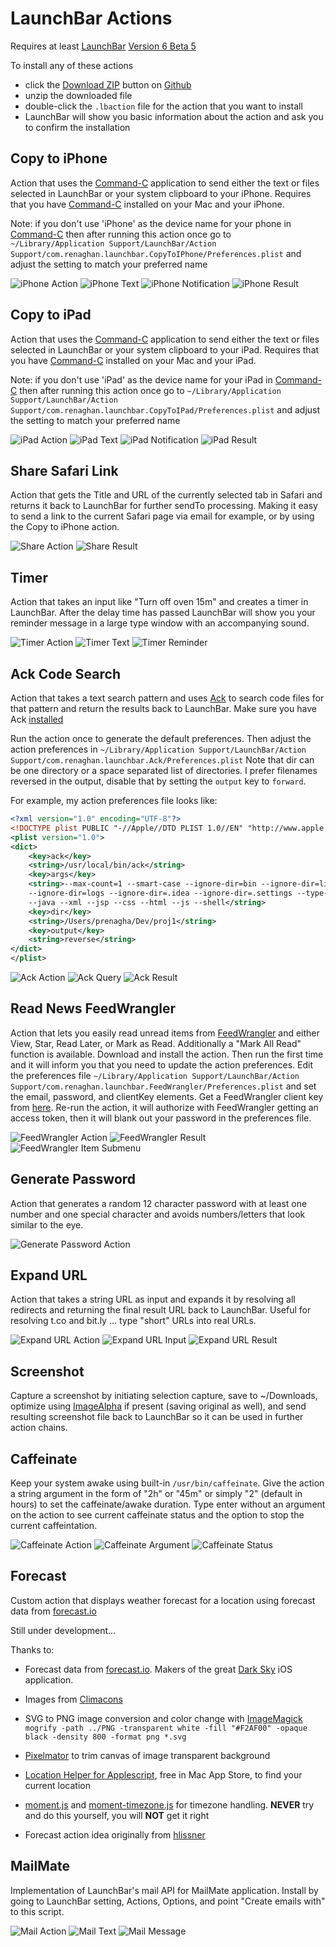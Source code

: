 # LaunchBar Actions

Requires at least [LaunchBar](http://www.obdev.at/products/launchbar/index.html) [Version 6 Beta 5](http://www.obdev.at/products/launchbar-beta/)

To install any of these actions
* click the [Download ZIP](https://github.com/prenagha/launchbar/archive/master.zip) button on [Github](https://github.com/prenagha/launchbar)
* unzip the downloaded file
* double-click the `.lbaction` file for the action that you want to install
* LaunchBar will show you basic information about the action and ask you to confirm the installation

## Copy to iPhone

Action that uses the [Command-C](http://danilo.to/command-c) application to send either the text or files selected in LaunchBar or your system clipboard to your iPhone. Requires that you have [Command-C](http://danilo.to/command-c) installed on your Mac and your iPhone.

Note: if you don't use 'iPhone' as the device name for your phone in [Command-C](http://danilo.to/command-c) then after running this action once go to `~/Library/Application Support/LaunchBar/Action Support/com.renaghan.launchbar.CopyToIPhone/Preferences.plist` and adjust the setting to match your preferred name

![iPhone Action](img/phone1.png)
![iPhone Text](img/phone2.png)
![iPhone Notification](img/phone3.png)
![iPhone Result](img/phone4.png)

## Copy to iPad

Action that uses the [Command-C](http://danilo.to/command-c) application to send either the text or files selected in LaunchBar or your system clipboard to your iPad. Requires that you have [Command-C](http://danilo.to/command-c) installed on your Mac and your iPad.

Note: if you don't use 'iPad' as the device name for your iPad in [Command-C](http://danilo.to/command-c) then after running this action once go to `~/Library/Application Support/LaunchBar/Action Support/com.renaghan.launchbar.CopyToIPad/Preferences.plist` and adjust the setting to match your preferred name

![iPad Action](img/ipad1.png)
![iPad Text](img/ipad2.png)
![iPad Notification](img/ipad3.png)
![iPad Result](img/ipad4.png)

## Share Safari Link

Action that gets the Title and URL of the currently selected tab in Safari and returns it back to LaunchBar for further sendTo processing. Making it easy to send a link to the current Safari page via email for example, or by using the Copy to iPhone action.

![Share Action](img/share1.png)
![Share Result](img/share2.png)

## Timer

Action that takes an input like "Turn off oven 15m" and creates a timer in 
LaunchBar. After the delay time has passed LaunchBar will show you your reminder
message in a large type window with an accompanying sound.

![Timer Action](img/timer1.png)
![Timer Text](img/timer2.png)
![Timer Reminder](img/timer3.png)

## Ack Code Search

Action that takes a text search pattern and uses [Ack](http://beyondgrep.com) to search code files for that pattern and return the results back to LaunchBar.
Make sure you have Ack [installed](http://beyondgrep.com/install/index.html)

Run the action once to generate the default preferences. Then adjust the action preferences in `~/Library/Application Support/LaunchBar/Action Support/com.renaghan.launchbar.Ack/Preferences.plist`
Note that dir can be one directory or a space separated list of directories.
I prefer filenames reversed in the output, disable that by setting the `output` key to `forward`.

For example, my action preferences file looks like:

```xml
<?xml version="1.0" encoding="UTF-8"?>
<!DOCTYPE plist PUBLIC "-//Apple//DTD PLIST 1.0//EN" "http://www.apple.com/DTDs/PropertyList-1.0.dtd">
<plist version="1.0">
<dict>
	<key>ack</key>
	<string>/usr/local/bin/ack</string>
	<key>args</key>
	<string>--max-count=1 --smart-case --ignore-dir=bin --ignore-dir=lib --ignore-dir=test 
	--ignore-dir=logs --ignore-dir=.idea --ignore-dir=.settings --type-add=xml:ext:xsd,wsdl 
	--java --xml --jsp --css --html --js --shell</string>
	<key>dir</key>
	<string>/Users/prenagha/Dev/proj1</string>
	<key>output</key>
	<string>reverse</string>
</dict>
</plist>
```

![Ack Action](img/ack1.png)
![Ack Query](img/ack2.png)
![Ack Result](img/ack3.png)

## Read News FeedWrangler

Action that lets you easily read unread items from [FeedWrangler](http://feedwrangler.net) and either View, Star, Read Later, or Mark as Read. Additionally a "Mark All Read" function is available. Download and install the action. Then run the first time and it will inform you that you need to update the action preferences. Edit the preferences file `~/Library/Application Support/LaunchBar/Action Support/com.renaghan.launchbar.FeedWrangler/Preferences.plist` and set the email, password, and clientKey elements. Get a FeedWrangler client key from [here](https://feedwrangler.net/developers/clients). Re-run the action, it will
authorize with FeedWrangler getting an access token, then it will blank out your
password in the preferences file.

![FeedWrangler Action](img/rss1.png)
![FeedWrangler Result](img/rss2.png)
![FeedWrangler Item Submenu](img/rss3.png)

## Generate Password

Action that generates a random 12 character password with at least one number and one special character and avoids numbers/letters that look similar to the eye.

![Generate Password Action](img/pwd.png)

## Expand URL

Action that takes a string URL as input and expands it by resolving all redirects and returning the final result URL back to LaunchBar. Useful for 
resolving t.co and bit.ly ... type "short" URLs into real URLs.

![Expand URL Action](img/exp1.png)
![Expand URL Input](img/exp2.png)
![Expand URL Result](img/exp3.png)

## Screenshot

Capture a screenshot by initiating selection capture, save to ~/Downloads, 
optimize using [ImageAlpha](http://pngmini.com) if present (saving original
as well), and send resulting screenshot file back to LaunchBar so it can
be used in further action chains.

## Caffeinate

Keep your system awake using built-in `/usr/bin/caffeinate`. Give the action a string argument in the form of "2h" or "45m" or simply "2" (default in hours) to set the caffeinate/awake duration. Type enter without an argument on the action to see current caffeinate status and the option to stop the current caffeintation.

![Caffeinate Action](img/caf1.png)
![Caffeinate Argument](img/caf2.png)
![Caffeinate Status](img/caf3.png)

## Forecast

Custom action that displays weather forecast for a location using forecast data from [forecast.io](http://forecast.io)

Still under development...

Thanks to:

* Forecast data from [forecast.io](http://forecast.io). Makers of the great
[Dark Sky](http://darkskyapp.com) iOS application.

* Images from [Climacons](http://adamwhitcroft.com/climacons/) 

* SVG to PNG image conversion and color change with [ImageMagick](http://www.imagemagick.org)
`mogrify -path ../PNG -transparent white -fill "#F2AF00" -opaque black -density 800 -format png *.svg`

* [Pixelmator](http://www.pixelmator.com) to trim canvas of image transparent background

* [Location Helper for Applescript](http://www.mousedown.net/mouseware/LocationHelper.html), free in
Mac App Store, to find your current location

* [moment.js](http://momentjs.com) and [moment-timezone.js](http://momentjs.com/timezone/) for timezone handling. __NEVER__ try and do this yourself, you will __NOT__ get it right

* Forecast action idea originally from [hlissner](https://github.com/hlissner/lb6-actions/tree/master/actions/Forecast.lbaction)


## MailMate

Implementation of LaunchBar's mail API for MailMate application. Install by going to LaunchBar setting, Actions, Options, and point "Create emails with" to this script.

![Mail Action](img/mail1.png)
![Mail Text](img/mail2.png)
![Mail Message](img/mail3.png)

